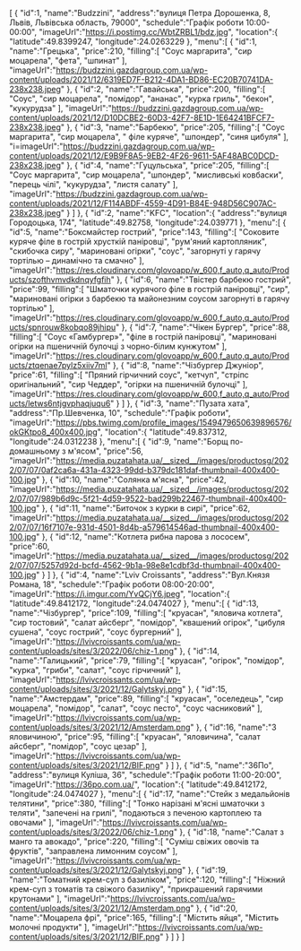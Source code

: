 [
   {
      "id":1,
      "name":"Budzzini",
      "address":"вулиця Петра Дорошенка, 8, Львів, Львівська область, 79000",
      "schedule":"Графік роботи 10:00-00:00",
      "imageUrl":"https://i.postimg.cc/WbtZRBL1/bdz.jpg",
      "location":{
         "latitude":49.8399247,
         "longitude":24.0263229
      },
      "menu":[
         {
            "id":1,
            "name":"Грецька",
            "price":210,
            "filling":[
               "Соус маргарита",
               "сир моцарела",
               "фета",
               "шпинат"
            ],
            "imageUrl":"https://budzzini.gazdagroup.com.ua/wp-content/uploads/2021/12/6319ED7F-B212-4DA1-BD86-EC20B70741DA-238x238.jpeg"
         },
         {
            "id":2,
            "name":"Гавайська",
            "price":200,
            "filling":[
               "Соус",
               "сир моцарела",
               "помідор",
               "ананас",
               "курка гриль",
               "бекон",
               "кукурудза"
            ],
            "imageUrl":"https://budzzini.gazdagroup.com.ua/wp-content/uploads/2021/12/D10DCBE2-60D3-42F7-8E1D-1E64241BFCF7-238x238.jpeg"
         },
         {
            "id":3,
            "name":"Барбекю",
            "price":205,
            "filling":[
               "Соус маргарита",
               "сир моцарела",
               " філе куряче",
               "шпондер",
               "синя цибуля"
            ],
            "i=imageUrl":"https://budzzini.gazdagroup.com.ua/wp-content/uploads/2021/12/E9B9F8A5-9EB2-4F26-9611-5AF48ABC0DCD-238x238.jpeg"
         },
         {
            "id":4,
            "name":"Гуцульська",
            "price":205,
            "filling":[
               "Соус маргарита",
               "сир моцарела",
               "шпондер",
               "мисливські ковбаски",
               "перець чілі",
               "кукурудза",
               "листя салату"
            ],
            "imageUrl":"https://budzzini.gazdagroup.com.ua/wp-content/uploads/2021/12/F114ABDF-4559-4D91-B84E-948D56C907AC-238x238.jpeg"
         }
      ]
   },
   {
      "id":2,
      "name":"KFC",
      "location":{
         "address":"вулиця Городоцька, 174",
         "latitude":49.82758,
         "longitude":24.039771
      },
      "menu":[
         {
            "id":5,
            "name":"Боксмайстер гострий",
            "price":143,
            "filling":[
               "Соковите куряче філе в гострій хрусткій паніровці",
               "рум'яний картопляник",
               "скибочка сиру",
               "маринованi огiрки",
               "соус",
               "загорнутi у гарячу тортілью – динамічно та смачно"
            ],
            "imageUrl":"https://res.cloudinary.com/glovoapp/w_600,f_auto,q_auto/Products/szofthvmvdkdnqyfgfih"
         },
         {
            "id":6,
            "name":"Твістер барбекю гострий",
            "price":99,
            "filling":[
               "Шматочки курячого філе в гострiй паніровці",
               "сир",
               "мариновані огірки з барбекю та майонезним соусом загорнуті в гарячу тортілью"
            ],
            "imageUrl":"https://res.cloudinary.com/glovoapp/w_600,f_auto,q_auto/Products/spnrouw8kobqo89jhipu"
         },
         {
            "id":7,
            "name":"Чікен Бургер",
            "price":88,
            "filling":[
               "Соус «Гамбургер»",
               "філе в гострій паніровці",
               "мариновані огірки на пшеничній булочці з чорно-білим кунжутом"
            ],
            "imageUrl":"https://res.cloudinary.com/glovoapp/w_600,f_auto,q_auto/Products/ztqenae7pylz5xiiv7ml"
         },
         {
            "id":8,
            "name":"Чізбургер Джуніор",
            "price":61,
            "filling":[
               "Пряний гірчичний соус",
               "кетчуп",
               "стріпс оригінальний",
               "сир Чеддер",
               "огірки на пшеничній булочці"
            ],
            "imageUrl":"https://res.cloudinary.com/glovoapp/w_600,f_auto,q_auto/Products/letws6ntjgvphaqjuqu6"
         }
      ]
   },
   {
      "id":3,
      "name":"Пузата хата",
      "address":"Пр.Шевченка, 10",
      "schedule":"Графік роботи",
      "imageUrl":"https://pbs.twimg.com/profile_images/1549479650639896576/okGKtpo8_400x400.jpg",
      "location":{
         "latitude":49.837312,
         "longitude":24.0312238
      },
      "menu":[
         {
            "id":9,
            "name":"Борщ по-домашньому з м'ясом",
            "price":56,
            "imageUrl":"https://media.puzatahata.ua/__sized__/images/productosg/2022/07/07/0af2ca6a-431a-4323-99dd-b379dc181daf-thumbnail-400x400-100.jpg"
         },
         {
            "id":10,
            "name":"Солянка м'ясна",
            "price":42,
            "imageUrl":"https://media.puzatahata.ua/__sized__/images/productosg/2022/07/07/989b6d9c-5f21-4d59-9522-bad299b22467-thumbnail-400x400-100.jpg"
         },
         {
            "id":11,
            "name":"Биточок з курки в сирі",
            "price":62,
            "imageUrl":"https://media.puzatahata.ua/__sized__/images/productosg/2022/07/07/16f7107e-931d-4501-8d4b-a579614546ad-thumbnail-400x400-100.jpg"
         },
         {
            "id":12,
            "name":"Котлета рибна парова з лососем",
            "price":60,
            "imageUrl":"https://media.puzatahata.ua/__sized__/images/productosg/2022/07/07/5257d92d-bcfd-4562-9b1a-98e8e1cdbf3d-thumbnail-400x400-100.jpg"
         }
      ]
   },
   {
      "id":4,
      "name":"Lviv Croissants",
      "address":"Вул.Князя Романа, 18",
      "schedule":"Графік роботи 08:00-20:00",
      "imageUrl":"https://i.imgur.com/YvQCjY6.jpeg",
      "location":{
         "latitude":49.8412172,
         "longitude":24.0474027
      },
      "menu":[
         {
            "id":13,
            "name":"Чізбургер",
            "price":109,
            "filling":[
               "круасан",
               "яловича котлета",
               "сир тостовий",
               "салат айсберг",
               "помідор",
               "квашений огірок",
               "цибуля сушена",
               "соус гострий",
               "соус бургерний"
            ],
            "imageUrl":"https://lvivcroissants.com/ua/wp-content/uploads/sites/3/2022/06/chiz-1.png"
         },
         {
            "id":14,
            "name":"Галицький",
            "price":79,
            "filling":[
               "круасан",
               "огірок",
               "помідор",
               "курка",
               "гриби",
               "салат",
               "соус гірчичний"
            ],
            "imageUrl":"https://lvivcroissants.com/ua/wp-content/uploads/sites/3/2021/12/Galytskyj.png"
         },
         {
            "id":15,
            "name":"Амстердам",
            "price":89,
            "filling":[
               "круасан",
               "оселедець",
               "сир моцарела",
               "помідор",
               "салат",
               "соус песто",
               "соус часниковий"
            ],
            "imageUrl":"https://lvivcroissants.com/ua/wp-content/uploads/sites/3/2021/12/Amsterdam.png"
         },
         {
            "id":16,
            "name":"З яловичиною",
            "price":95,
            "filling":[
               "круасан",
               "яловичина",
               "салат айсберг",
               "помідор",
               "соус цезар"
            ],
            "imageUrl":"https://lvivcroissants.com/ua/wp-content/uploads/sites/3/2021/12/BIF.png"
         }
      ]
   },
   {
      "id":5,
      "name":"36По",
      "address":"вулиця Куліша, 36",
      "schedule":"Графік роботи 11:00-20:00",
      "imageUrl":"https://36po.com.ua/",
      "location":{
         "latitude":49.8412172,
         "longitude":24.0474027
      },
      "menu":[
         {
            "id":17,
            "name":"Стейк з медальйонів телятини",
            "price":380,
            "filling":[
               "Тонко нарізані м'ясні шматочки з теляти",
               "запечені на грилі",
               "подаються з печеною картоплею та овочами"
            ],
            "imageUrl":"https://lvivcroissants.com/ua/wp-content/uploads/sites/3/2022/06/chiz-1.png"
         },
         {
            "id":18,
            "name":"Салат з манго та авокадо",
            "price":220,
            "filling":[
               "Суміш свіжих овочів та фруктів",
               "заправлена лимонним соусом"
            ],
            "imageUrl":"https://lvivcroissants.com/ua/wp-content/uploads/sites/3/2021/12/Galytskyj.png"
         },
         {
            "id":19,
            "name":"Томатний крем-суп з базиліком",
            "price":120,
            "filling":[
               "Ніжний крем-суп з томатів та свіжого базиліку",
               "прикрашений гарячими крутонами"
            ],
            "imageUrl":"https://lvivcroissants.com/ua/wp-content/uploads/sites/3/2021/12/Amsterdam.png"
         },
         {
            "id":20,
            "name":"Моцарела фрі",
            "price":165,
            "filling":[
               "Містить яйця",
               "Містить молочні продукти"
            ],
            "imageUrl":"https://lvivcroissants.com/ua/wp-content/uploads/sites/3/2021/12/BIF.png"
         }
      ]
   }
]
